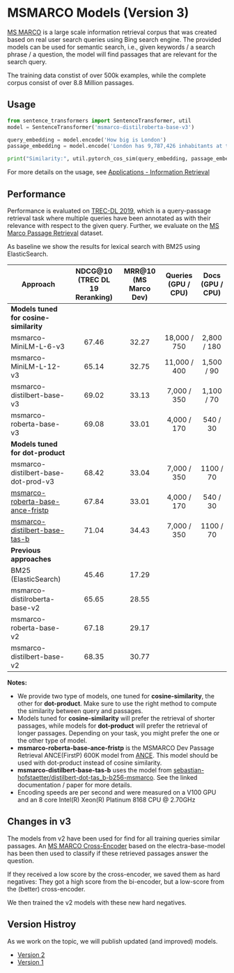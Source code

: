 # MSMARCO Models (Version 3)
[MS MARCO](https://microsoft.github.io/msmarco/) is a large scale information retrieval corpus that was created based on real user search queries using Bing search engine. The provided models can be used for semantic search, i.e., given keywords / a search phrase / a question, the model will find passages that are relevant for the search query.

The training data constist of over 500k examples, while the complete  corpus consist of over 8.8 Million passages.
 
## Usage
```python
from sentence_transformers import SentenceTransformer, util
model = SentenceTransformer('msmarco-distilroberta-base-v3')

query_embedding = model.encode('How big is London')
passage_embedding = model.encode('London has 9,787,426 inhabitants at the 2011 census')

print("Similarity:", util.pytorch_cos_sim(query_embedding, passage_embedding))
```


For more details on the usage, see [Applications - Information Retrieval](../../examples/applications/retrieve_rerank/README.md)


## Performance
Performance is evaluated on [TREC-DL 2019](https://microsoft.github.io/TREC-2019-Deep-Learning/), which is a query-passage retrieval task where multiple queries have been annotated as with their relevance with respect to the given query.  Further, we evaluate on the [MS Marco Passage Retrieval](https://github.com/microsoft/MSMARCO-Passage-Ranking/) dataset. 

As baseline we show the results for lexical search with BM25 using ElasticSearch.

| Approach       | NDCG@10 (TREC DL 19 Reranking) | MRR@10 (MS Marco Dev) |  Queries (GPU / CPU) | Docs (GPU / CPU)
| ------------- |:-------------: | :---: | :---: | :---: |
| **Models tuned for cosine-similarity** | |
| msmarco-MiniLM-L-6-v3 | 67.46 | 32.27 | 18,000 / 750 | 2,800 / 180
| msmarco-MiniLM-L-12-v3 | 65.14 | 32.75 | 11,000 / 400 | 1,500 / 90
| msmarco-distilbert-base-v3| 69.02 | 33.13 | 7,000 / 350 | 1,100 / 70
| msmarco-roberta-base-v3 | 69.08 | 33.01 | 4,000 / 170 | 540 / 30
| **Models tuned for dot-product** | |
| msmarco-distilbert-base-dot-prod-v3 | 68.42 | 33.04 | 7,000 / 350 | 1100 / 70
| [msmarco-roberta-base-ance-fristp](https://github.com/microsoft/ANCE) | 67.84 | 33.01 | 4,000 / 170 | 540 / 30
| [msmarco-distilbert-base-tas-b](https://huggingface.co/sebastian-hofstaetter/distilbert-dot-tas_b-b256-msmarco) | 71.04 | 34.43 | 7,000 / 350 | 1100 / 70
| **Previous approaches** |  |  |
| BM25 (ElasticSearch)   | 45.46 | 17.29  |
| msmarco-distilroberta-base-v2   | 65.65 |  28.55    |  
| msmarco-roberta-base-v2 | 67.18 | 29.17 | 
| msmarco-distilbert-base-v2 | 68.35 | 30.77 |

**Notes:**
- We provide two type of models, one tuned for **cosine-similarity**, the other for **dot-product**. Make sure to use the right method to compute the similarity between query and passages.
- Models tuned for **cosine-similarity** will prefer the retrieval of shorter passages, while models for **dot-product** will prefer the retrieval of longer passages. Depending on your task, you might prefer the one or the other type of model.
- **msmarco-roberta-base-ance-fristp** is the MSMARCO Dev Passage Retrieval ANCE(FirstP) 600K model from [ANCE](https://github.com/microsoft/ANCE). This model should be used with dot-product instead of cosine similarity.
- **msmarco-distilbert-base-tas-b** uses the model from [sebastian-hofstaetter/distilbert-dot-tas_b-b256-msmarco](https://huggingface.co/sebastian-hofstaetter/distilbert-dot-tas_b-b256-msmarco). See the linked documentation / paper for more details.
- Encoding speeds are per second and were measured on a V100 GPU and an 8 core Intel(R) Xeon(R) Platinum 8168 CPU @ 2.70GHz


## Changes in v3
The models from v2 have been used for find for all training queries similar passages. An [MS MARCO Cross-Encoder](ce-msmarco.md) based on the electra-base-model has been then used to classify if these retrieved passages answer the question.

If they received a low score by the cross-encoder, we saved them as hard negatives: They got a high score from the bi-encoder, but a low-score from the (better) cross-encoder.

We then trained the v2 models with these new hard negatives.

## Version Histroy 
As we work on the topic, we will publish updated (and improved) models.

- [Version 2](msmarco-v2.md)
- [Version 1](msmarco-v1.md)
